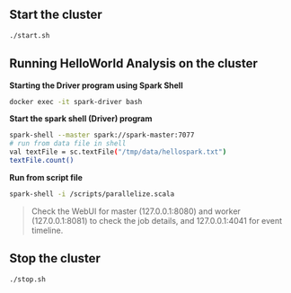 ## Start the cluster

```sh
./start.sh
```

## Running HelloWorld Analysis on the cluster

**Starting the Driver program using Spark Shell**

```sh
docker exec -it spark-driver bash
```

**Start the spark shell (Driver) program**

```sh
spark-shell --master spark://spark-master:7077
# run from data file in shell
val textFile = sc.textFile("/tmp/data/hellospark.txt")
textFile.count()
```

**Run from script file**

```sh
spark-shell -i /scripts/parallelize.scala
```

> Check the WebUI for master (127.0.0.1:8080) and worker (127.0.0.1:8081) to check the job details, and 127.0.0.1:4041 for event timeline.

## Stop the cluster

```sh
./stop.sh
```
